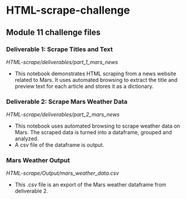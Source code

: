 # **HTML-scrape-challenge**
## **Module 11 challenge files**
### Deliverable 1: Scrape Titles and Text
_HTML-scrape/deliverables/part_1_mars_news_
+ This notebook demonstrates HTML scraping from a news website related to Mars. It uses automated browsing to extract the title and preview text for each article and stores it as a dictionary.

### Deliverable 2: Scrape Mars Weather Data
_HTML-scrape/deliverables/part_2_mars_news_
+ This notebook uses automated browsing to scrape weather data on Mars. The scraped data is turned into a dataframe, grouped and analyzed.
+ A csv file of the dataframe is output.

### Mars Weather Output
_HTML-scrape/Output/mars_weather_data.csv_
+ This .csv file is an export of the Mars weather dataframe from deliverable 2.